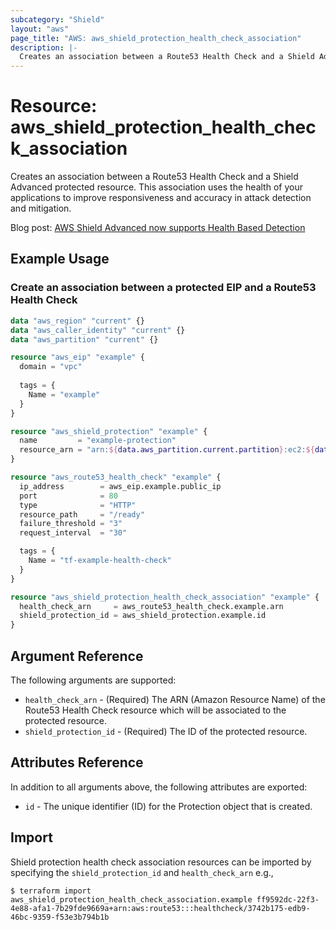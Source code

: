 ```yaml
---
subcategory: "Shield"
layout: "aws"
page_title: "AWS: aws_shield_protection_health_check_association"
description: |-
  Creates an association between a Route53 Health Check and a Shield Advanced protected resource.
---
```


# Resource: aws_shield_protection_health_check_association

Creates an association between a Route53 Health Check and a Shield Advanced protected resource.
This association uses the health of your applications to improve responsiveness and accuracy in attack detection and mitigation.

Blog post: [AWS Shield Advanced now supports Health Based Detection](https://aws.amazon.com/about-aws/whats-new/2020/02/aws-shield-advanced-now-supports-health-based-detection/)

## Example Usage

### Create an association between a protected EIP and a Route53 Health Check

```terraform
data "aws_region" "current" {}
data "aws_caller_identity" "current" {}
data "aws_partition" "current" {}

resource "aws_eip" "example" {
  domain = "vpc"
  
  tags = {
    Name = "example"
  }
}

resource "aws_shield_protection" "example" {
  name         = "example-protection"
  resource_arn = "arn:${data.aws_partition.current.partition}:ec2:${data.aws_region.current.name}:${data.aws_caller_identity.current.account_id}:eip-allocation/${aws_eip.example.id}"
}

resource "aws_route53_health_check" "example" {
  ip_address        = aws_eip.example.public_ip
  port              = 80
  type              = "HTTP"
  resource_path     = "/ready"
  failure_threshold = "3"
  request_interval  = "30"

  tags = {
    Name = "tf-example-health-check"
  }
}

resource "aws_shield_protection_health_check_association" "example" {
  health_check_arn     = aws_route53_health_check.example.arn
  shield_protection_id = aws_shield_protection.example.id
}
```

## Argument Reference

The following arguments are supported:

* `health_check_arn` - (Required) The ARN (Amazon Resource Name) of the Route53 Health Check resource which will be associated to the protected resource.
* `shield_protection_id` - (Required) The ID of the protected resource.

## Attributes Reference

In addition to all arguments above, the following attributes are exported:

* `id` - The unique identifier (ID) for the Protection object that is created.

## Import

Shield protection health check association resources can be imported by specifying the `shield_protection_id` and `health_check_arn` e.g.,

```
$ terraform import aws_shield_protection_health_check_association.example ff9592dc-22f3-4e88-afa1-7b29fde9669a+arn:aws:route53:::healthcheck/3742b175-edb9-46bc-9359-f53e3b794b1b
```
